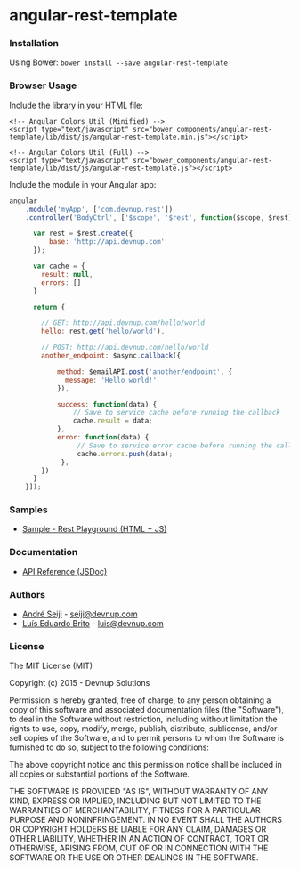 angular-rest-template
===================

### Installation

Using Bower: ```bower install --save angular-rest-template```

### Browser Usage

Include the library in your HTML file:
```markup
<!-- Angular Colors Util (Minified) -->
<script type="text/javascript" src="bower_components/angular-rest-template/lib/dist/js/angular-rest-template.min.js"></script>

<!-- Angular Colors Util (Full) -->
<script type="text/javascript" src="bower_components/angular-rest-template/lib/dist/js/angular-rest-template.js"></script>
```

Include the module in your Angular app:
```javascript
angular
    .module('myApp', ['com.devnup.rest'])
    .controller('BodyCtrl', ['$scope', '$rest', function($scope, $rest) {

      var rest = $rest.create({
          base: 'http://api.devnup.com'
      });

      var cache = {
        result: null,
        errors: []
      }

      return {

        // GET: http://api.devnup.com/hello/world
        hello: rest.get('hello/world'),

        // POST: http://api.devnup.com/hello/world
        another_endpoint: $async.callback({

            method: $emailAPI.post('another/endpoint', {
              message: 'Hello world!'
            }),

            success: function(data) {
                // Save to service cache before running the callback
                cache.result = data;
            },
            error: function(data) {
                 // Save to service error cache before running the callback
                 cache.errors.push(data);
             },
        })
      }
    }]);

```

### Samples

- [Sample - Rest Playground (HTML + JS)](http://angular-rest-template.snippets.devnup.com)

### Documentation

- [API Reference (JSDoc)](http://angular-rest-template.snippets.devnup.com/docs)

### Authors
- [André Seiji](https://github.com/seijitamanaha) - [seiji@devnup.com](mailto:seiji@devnup.com)
- [Luís Eduardo Brito](https://github.com/luiseduardobrito) - [luis@devnup.com](mailto:luis@devnup.com)

### License

The MIT License (MIT)

Copyright (c) 2015 - Devnup Solutions

Permission is hereby granted, free of charge, to any person obtaining a copy
of this software and associated documentation files (the "Software"), to deal
in the Software without restriction, including without limitation the rights
to use, copy, modify, merge, publish, distribute, sublicense, and/or sell
copies of the Software, and to permit persons to whom the Software is
furnished to do so, subject to the following conditions:

The above copyright notice and this permission notice shall be included in
all copies or substantial portions of the Software.

THE SOFTWARE IS PROVIDED "AS IS", WITHOUT WARRANTY OF ANY KIND, EXPRESS OR
IMPLIED, INCLUDING BUT NOT LIMITED TO THE WARRANTIES OF MERCHANTABILITY,
FITNESS FOR A PARTICULAR PURPOSE AND NONINFRINGEMENT. IN NO EVENT SHALL THE
AUTHORS OR COPYRIGHT HOLDERS BE LIABLE FOR ANY CLAIM, DAMAGES OR OTHER
LIABILITY, WHETHER IN AN ACTION OF CONTRACT, TORT OR OTHERWISE, ARISING FROM,
OUT OF OR IN CONNECTION WITH THE SOFTWARE OR THE USE OR OTHER DEALINGS IN
THE SOFTWARE.